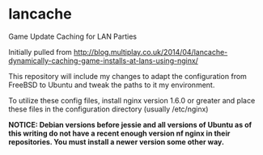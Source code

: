 lancache
========

Game Update Caching for LAN Parties

Initially pulled from http://blog.multiplay.co.uk/2014/04/lancache-dynamically-caching-game-installs-at-lans-using-nginx/

This repository will include my changes to adapt the configuration from FreeBSD to Ubuntu and tweak the paths to it my environment.

To utilize these config files, install nginx version 1.6.0 or greater and place these files in the configuration directory (usually /etc/nginx)

**NOTICE: Debian versions before jessie and all versions of Ubuntu as of this writing do not have a recent enough version nf nginx in their repositories.  You must install a newer version some other way.**
